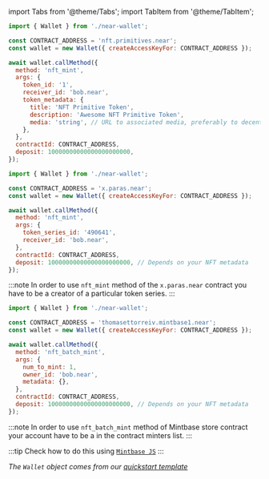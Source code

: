 import Tabs from '@theme/Tabs';
import TabItem from '@theme/TabItem';

<Tabs groupId="nft-contract-tabs" className="file-tabs">
<TabItem value="NFT Primitive" label="Reference" default>

```js
import { Wallet } from './near-wallet';

const CONTRACT_ADDRESS = 'nft.primitives.near';
const wallet = new Wallet({ createAccessKeyFor: CONTRACT_ADDRESS });

await wallet.callMethod({
  method: 'nft_mint',
  args: {
    token_id: '1',
    receiver_id: 'bob.near',
    token_metadata: {
      title: 'NFT Primitive Token',
      description: 'Awesome NFT Primitive Token',
      media: 'string', // URL to associated media, preferably to decentralized, content-addressed storage
    },
  },
  contractId: CONTRACT_ADDRESS,
  deposit: 10000000000000000000000,
});
```

</TabItem>

<TabItem value="Paras" label="Paras">

```js
import { Wallet } from './near-wallet';

const CONTRACT_ADDRESS = 'x.paras.near';
const wallet = new Wallet({ createAccessKeyFor: CONTRACT_ADDRESS });

await wallet.callMethod({
  method: 'nft_mint',
  args: {
    token_series_id: '490641',
    receiver_id: 'bob.near',
  },
  contractId: CONTRACT_ADDRESS,
  deposit: 10000000000000000000000, // Depends on your NFT metadata
});
```

:::note
In order to use `nft_mint` method of the `x.paras.near` contract you have to be a creator of a particular token series.
:::

</TabItem>

<TabItem value="Mintbase" label="Mintbase">

```js
import { Wallet } from './near-wallet';

const CONTRACT_ADDRESS = 'thomasettorreiv.mintbase1.near';
const wallet = new Wallet({ createAccessKeyFor: CONTRACT_ADDRESS });

await wallet.callMethod({
  method: 'nft_batch_mint',
  args: {
    num_to_mint: 1,
    owner_id: 'bob.near',
    metadata: {},
  },
  contractId: CONTRACT_ADDRESS,
  deposit: 10000000000000000000000, // Depends on your NFT metadata
});
```

:::note
In order to use `nft_batch_mint` method of Mintbase store contract your account have to be a in the contract minters list.
:::

:::tip
Check how to do this using [`Mintbase JS`](https://docs.mintbase.xyz/dev/mintbase-sdk-ref/sdk/mint)
:::

</TabItem>

</Tabs>

_The `Wallet` object comes from our [quickstart template](https://github.com/near-examples/hello-near-examples/blob/main/frontend/near-wallet.js)_
